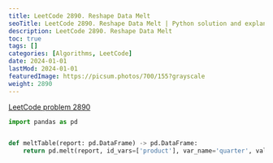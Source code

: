 ```yaml
---
title: LeetCode 2890. Reshape Data Melt
seoTitle: LeetCode 2890. Reshape Data Melt | Python solution and explanation
description: LeetCode 2890. Reshape Data Melt
toc: true
tags: []
categories: [Algorithms, LeetCode]
date: 2024-01-01
lastMod: 2024-01-01
featuredImage: https://picsum.photos/700/155?grayscale
weight: 2890
---
```


[LeetCode problem 2890](https://leetcode.com/problems/reshape-data-melt/)

```python
import pandas as pd


def meltTable(report: pd.DataFrame) -> pd.DataFrame:
    return pd.melt(report, id_vars=['product'], var_name='quarter', value_name='sales')

```
